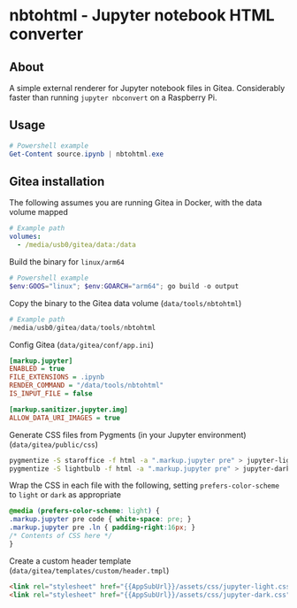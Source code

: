 # nbtohtml - Jupyter notebook HTML converter

## About

A simple external renderer for Jupyter notebook files in Gitea. Considerably faster than running `jupyter nbconvert` on a Raspberry Pi.

## Usage

```powershell
# Powershell example
Get-Content source.ipynb | nbtohtml.exe
```

## Gitea installation

The following assumes you are running Gitea in Docker, with the data volume mapped

```yaml
# Example path
volumes:
  - /media/usb0/gitea/data:/data
```

Build the binary for `linux/arm64`

```powershell
# Powershell example
$env:GOOS="linux"; $env:GOARCH="arm64"; go build -o output
```

Copy the binary to the Gitea data volume (`data/tools/nbtohtml`)

```python
# Example path
/media/usb0/gitea/data/tools/nbtohtml
```

Config Gitea (`data/gitea/conf/app.ini`)

```ini
[markup.jupyter]
ENABLED = true
FILE_EXTENSIONS = .ipynb
RENDER_COMMAND = "/data/tools/nbtohtml"
IS_INPUT_FILE = false

[markup.sanitizer.jupyter.img]
ALLOW_DATA_URI_IMAGES = true
```

Generate CSS files from Pygments (in your Jupyter environment) (`data/gitea/public/css`)

```bash
pygmentize -S staroffice -f html -a ".markup.jupyter pre" > jupyter-light.css
pygmentize -S lightbulb -f html -a ".markup.jupyter pre" > jupyter-dark.css
```

Wrap the CSS in each file with the following, setting `prefers-color-scheme` to `light` or `dark` as appropriate

```css
@media (prefers-color-scheme: light) {
.markup.jupyter pre code { white-space: pre; }
.markup.jupyter pre .ln { padding-right:16px; }
/* Contents of CSS here */
}
```

Create a custom header template (`data/gitea/templates/custom/header.tmpl`)

```html
<link rel="stylesheet" href="{{AppSubUrl}}/assets/css/jupyter-light.css" />
<link rel="stylesheet" href="{{AppSubUrl}}/assets/css/jupyter-dark.css" />
```
